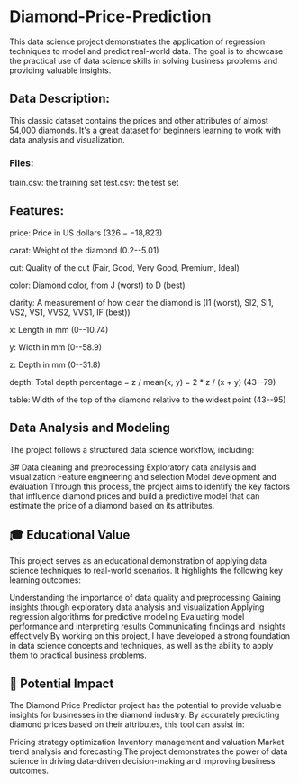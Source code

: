 # Diamond-Price-Prediction
This data science project demonstrates the application of regression techniques to model and predict real-world data. The goal is to showcase the practical use of data science skills in solving business problems and providing valuable insights.
## Data Description:
This classic dataset contains the prices and other attributes of almost 54,000 diamonds. It's a great dataset for beginners learning to work with data analysis and visualization.

### Files:
train.csv: the training set
test.csv: the test set
## Features:
price: Price in US dollars ($326--$18,823)

carat: Weight of the diamond (0.2--5.01)

cut: Quality of the cut (Fair, Good, Very Good, Premium, Ideal)

color: Diamond color, from J (worst) to D (best)

clarity: A measurement of how clear the diamond is (I1 (worst), SI2, SI1, VS2, VS1, VVS2, VVS1, IF (best))

x: Length in mm (0--10.74)

y: Width in mm (0--58.9)

z: Depth in mm (0--31.8)

depth: Total depth percentage = z / mean(x, y) = 2 * z / (x + y) (43--79)

table: Width of the top of the diamond relative to the widest point (43--95)

## Data Analysis and Modeling

The project follows a structured data science workflow, including:

3# Data cleaning and preprocessing
Exploratory data analysis and visualization
Feature engineering and selection
Model development and evaluation
Through this process, the project aims to identify the key factors that influence diamond prices and build a predictive model that can estimate the price of a diamond based on its attributes.

## 🎓 Educational Value
This project serves as an educational demonstration of applying data science techniques to real-world scenarios. It highlights the following key learning outcomes:

Understanding the importance of data quality and preprocessing
Gaining insights through exploratory data analysis and visualization
Applying regression algorithms for predictive modeling
Evaluating model performance and interpreting results
Communicating findings and insights effectively
By working on this project, I have developed a strong foundation in data science concepts and techniques, as well as the ability to apply them to practical business problems.

## 🚀 Potential Impact
The Diamond Price Predictor project has the potential to provide valuable insights for businesses in the diamond industry. By accurately predicting diamond prices based on their attributes, this tool can assist in:

Pricing strategy optimization
Inventory management and valuation
Market trend analysis and forecasting
The project demonstrates the power of data science in driving data-driven decision-making and improving business outcomes.
